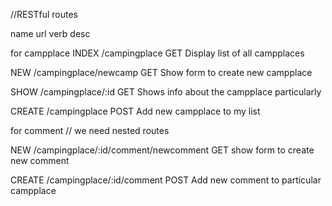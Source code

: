 //RESTful routes


name url verb desc

for campplace
INDEX /campingplace          GET                             Display  list of all campplaces

NEW   /campingplace/newcamp  GET                             Show form to create new campplace

SHOW /campingplace/:id       GET                             Shows info about the campplace particularly

CREATE /campingplace         POST                            Add new campplace to my list


for comment
// we need nested routes

NEW  /campingplace/:id/comment/newcomment GET                 show form to create new comment

CREATE /campingplace/:id/comment          POST                Add new comment to particular campplace
